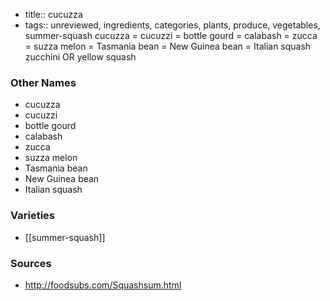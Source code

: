 - title:: cucuzza
- tags:: unreviewed, ingredients, categories, plants, produce, vegetables, summer-squash
cucuzza = cucuzzi = bottle gourd = calabash = zucca = suzza melon = Tasmania bean = New Guinea bean = Italian squash zucchini OR yellow squash

### Other Names

* cucuzza
* cucuzzi
* bottle gourd
* calabash
* zucca
* suzza melon
* Tasmania bean
* New Guinea bean
* Italian squash

### Varieties

* [[summer-squash]]

### Sources
* http://foodsubs.com/Squashsum.html
